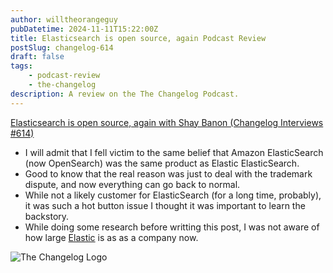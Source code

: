 ```yaml
---
author: willtheorangeguy
pubDatetime: 2024-11-11T15:22:00Z
title: Elasticsearch is open source, again Podcast Review
postSlug: changelog-614
draft: false
tags:
    - podcast-review
    - the-changelog
description: A review on the The Changelog Podcast.
---
```


[Elasticsearch is open source, again with Shay Banon (Changelog Interviews #614)](https://changelog.com/podcast/614)

-   I will admit that I fell victim to the same belief that Amazon ElasticSearch (now OpenSearch) was the same product as Elastic ElasticSearch.
-   Good to know that the real reason was just to deal with the trademark dispute, and now everything can go back to normal.
-   While not a likely customer for ElasticSearch (for a long time, probably), it was such a hot button issue I thought it was important to learn the backstory.
-   While doing some research before writting this post, I was not aware of how large [Elastic](https://elastic.co/) is as as a company now.

![The Changelog Logo](https://is1-ssl.mzstatic.com/image/thumb/Podcasts123/v4/b5/b1/43/b5b14333-7cbe-123d-c444-0204e5d08102/mza_311421542997449775.png/300x300bb.webp)
